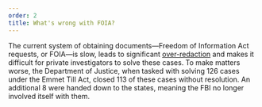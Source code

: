 ```yaml
---
order: 2
title: What's wrong with FOIA?
---
```

The current system of obtaining documents—Freedom of Information Act requests, or FOIA—is slow, leads to significant [over-redaction](http://www.slate.com/blogs/future_tense/2013/10/03/justice_department_guilty_of_overclassifying_documents_internal_audit_finds.html) and makes it difficult for private investigators to solve these cases. To make matters worse, the Department of Justice, when tasked with solving 126 cases under the Emmet Till Act, closed 113 of these cases without resolution. An additional 8 were handed down to the states, meaning the FBI no longer involved itself with them.

[](http://i.imgur.com/Ef0nCQp.jpg)
